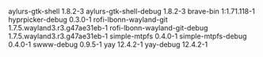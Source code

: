aylurs-gtk-shell 1.8.2-3
aylurs-gtk-shell-debug 1.8.2-3
brave-bin 1:1.71.118-1
hyprpicker-debug 0.3.0-1
rofi-lbonn-wayland-git 1.7.5.wayland3.r3.g47ae31eb-1
rofi-lbonn-wayland-git-debug 1.7.5.wayland3.r3.g47ae31eb-1
simple-mtpfs 0.4.0-1
simple-mtpfs-debug 0.4.0-1
swww-debug 0.9.5-1
yay 12.4.2-1
yay-debug 12.4.2-1
